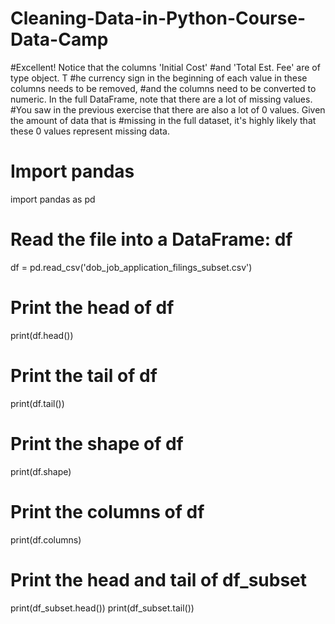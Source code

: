 # Cleaning-Data-in-Python-Course-Data-Camp
#Excellent! Notice that the columns 'Initial Cost' 
#and 'Total Est. Fee' are of type object. T
#he currency sign in the beginning of each value in these columns needs to be removed, 
#and the columns need to be converted to numeric. In the full DataFrame, note that there are a lot of missing values. 
#You saw in the previous exercise that there are also a lot of 0 values. Given the amount of data that is 
#missing in the full dataset, it's highly likely that these 0 values represent missing data.

# Import pandas
import pandas as pd

# Read the file into a DataFrame: df
df = pd.read_csv('dob_job_application_filings_subset.csv')

# Print the head of df
print(df.head())

# Print the tail of df
print(df.tail())

# Print the shape of df
print(df.shape)

# Print the columns of df
print(df.columns)

# Print the head and tail of df_subset
print(df_subset.head())
print(df_subset.tail())


